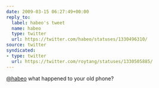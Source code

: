 ```yaml
---
date: 2009-03-15 06:27:49+00:00
reply_to:
  label: habeo's tweet
  name: habeo
  type: twitter
  url: https://twitter.com/habeo/statuses/1330496310/
source: twitter
syndicated:
- type: twitter
  url: https://twitter.com/roytang/statuses/1330505885/
---
```


[@habeo](https://twitter.com/habeo/) what happened to your old phone?